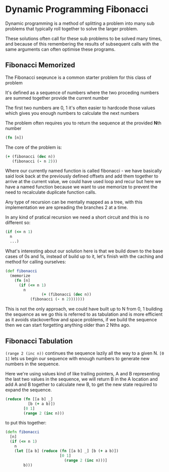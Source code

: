 # Dynamic Programming Fibonacci

Dynamic programming is a method of splitting a problem into many sub problems that typically roll together to solve the larger problem.

These solutions often call for these sub problems to be solved many times, and because of this remembering the results of subsequent calls with the same arguments can often optimise these programs.



## Fibonacci Memorized

The Fibonacci seqeunce is a common starter problem for this class of problem

It's defined as a sequence of numbers where the two proceding numbers are summed together provide the current number

The first two numbers are 0, 1 it's often easier to hardcode those values which gives you enough numbers to calculate the next numbers

The problem often requires you to return the sequence at the provided **N**th number

```clojure
(fn [n])
```

The core of the problem is:

```clojure
(+ (fibonacci (dec n))
   (fibonacci (- n 2)))
```

Where our currently named function is called fibonacci - we have basically said look back at the previously defined offsets and add them together to arrive at the current value, we could have used loop and recur but here we have a named function because we want to use memorize to prevent the need to recalculate duplicate function calls.

Any type of recursion can be mentally mapped as a tree, with this implementation we are spreading the branches 2 at a time.

In any kind of pratical recursion we need a short circuit and this is no different so:
```clojure
(if (<= n 1)
  n
  ...)
```

What's interesting about our solution here is that we build down to the base cases of 0s and 1s, instead of build up to it, let's finish with the caching and method for calling ourselves:

```clojure
(def fibonacci
  (memorize 
    (fn [n]
      (if (<= n 1)
        n
				(+ (fibonacci (dec n))
           (fibonacci (- n 2)))))))
```


This is not the only approach, we could have built up to N from 0, 1 building the sequence as we go this is referred to as tabulation and is more efficient as it avoids stackoverflow and space problems, if we build the sequence then we can start forgetting anything older than 2 Nths ago.

## Fibonacci Tabulation

`(range 2 (inc n))` continues the sequence lazily all the way to a given N.
`[0 1]` lets us begin our sequence with enough numbers to generate new numbers in the sequence.

Here we're using values kind of like trailing pointers, A and B representing the last two values in the sequence, we will return B in the A location and add A and B together to calculate new B, to get the new state required to expand the sequence.

```clojure
(reduce (fn [[a b] _]
          [b (+ a b)]) 
        [0 1] 
        (range 2 (inc n)))
```

to put this together:
```clojure
(defn fibonacci
  [n]
  (if (<= n 1)
    n
  	(let [[a b] (reduce (fn [[a b] _] [b (+ a b)])
      	                [0 1]
        	              (range 2 (inc n)))]
	    b)))
```


